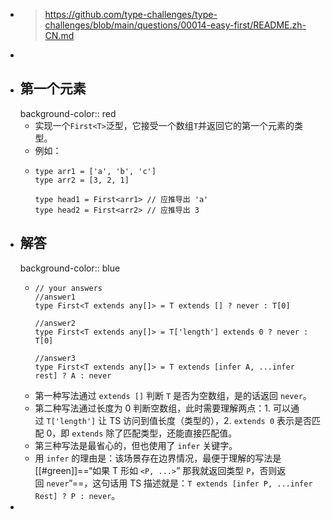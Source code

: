 - > https://github.com/type-challenges/type-challenges/blob/main/questions/00014-easy-first/README.zh-CN.md
-
- ## 第一个元素
  background-color:: red
	- 实现一个`First<T>`泛型，它接受一个数组`T`并返回它的第一个元素的类型。
	- 例如：
	- ```
	  type arr1 = ['a', 'b', 'c']
	  type arr2 = [3, 2, 1]
	  
	  type head1 = First<arr1> // 应推导出 'a'
	  type head2 = First<arr2> // 应推导出 3
	  ```
- ## 解答
  background-color:: blue
	- ```
	  // your answers
	  //answer1
	  type First<T extends any[]> = T extends [] ? never : T[0]
	  
	  //answer2
	  type First<T extends any[]> = T['length'] extends 0 ? never : T[0]
	  
	  //answer3
	  type First<T extends any[]> = T extends [infer A, ...infer rest] ? A : never
	  
	  ```
	- 第一种写法通过 `extends []` 判断 `T` 是否为空数组，是的话返回 `never`。
	- 第二种写法通过长度为 0 判断空数组，此时需要理解两点：1. 可以通过 `T['length']` 让 TS 访问到值长度（类型的），2. `extends 0` 表示是否匹配 0，即 `extends` 除了匹配类型，还能直接匹配值。
	- 第三种写法是最省心的，但也使用了 `infer` 关键字。
	- 用 `infer` 的理由是：该场景存在边界情况，最便于理解的写法是 [[#green]]==“如果 T 形如 `<P, ...>`” 那我就返回类型 `P`，否则返回 `never`”==，这句话用 TS 描述就是：`T extends [infer P, ...infer Rest] ? P : never`。
-